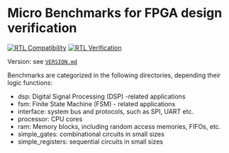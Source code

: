# Micro Benchmarks for FPGA design verification

[![RTL Compatibility](https://github.com/tangxifan/micro_benchmark/actions/workflows/rtl_compatibility.yml/badge.svg)](https://github.com/tangxifan/micro_benchmark/actions/workflows/rtl_compatibility.yml)
[![RTL Verification](https://github.com/tangxifan/micro_benchmark/actions/workflows/rtl_verification.yml/badge.svg)](https://github.com/tangxifan/micro_benchmark/actions/workflows/rtl_verification.yml)

Version: see [`VERSION.md`](VERSION.md)

Benchmarks are categorized in the following directories, depending their logic functions:

- dsp: Digital Signal Processing (DSP) -related applications
- fsm: Finite State Machine (FSM) - related applications
- interface: system bus and protocols, such as SPI, UART etc.
- processor: CPU cores
- ram: Memory blocks, including random access memories, FIFOs, etc.
- simple_gates: combinational circuits in small sizes
- simple_registers: sequential circuits in small sizes
